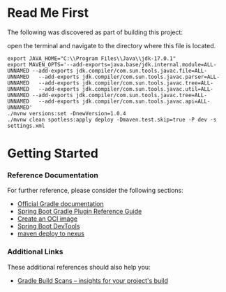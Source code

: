 # Read Me First
The following was discovered as part of building this project:

open the terminal and navigate to the directory where this file is located.
```
export JAVA_HOME="C:\\Program Files\\Java\\jdk-17.0.1"
export MAVEN_OPTS='--add-exports=java.base/jdk.internal.module=ALL-UNNAMED --add-exports jdk.compiler/com.sun.tools.javac.file=ALL-UNNAMED   --add-exports jdk.compiler/com.sun.tools.javac.parser=ALL-UNNAMED   --add-exports jdk.compiler/com.sun.tools.javac.tree=ALL-UNNAMED   --add-exports jdk.compiler/com.sun.tools.javac.util=ALL-UNNAMED --add-exports jdk.compiler/com.sun.tools.javac.tree=ALL-UNNAMED   --add-exports jdk.compiler/com.sun.tools.javac.api=ALL-UNNAMED'
./mvnw versions:set -DnewVersion=1.0.4
./mvnw clean spotless:apply deploy -Dmaven.test.skip=true -P dev -s settings.xml
```

# Getting Started

### Reference Documentation
For further reference, please consider the following sections:

* [Official Gradle documentation](https://docs.gradle.org)
* [Spring Boot Gradle Plugin Reference Guide](https://docs.spring.io/spring-boot/docs/2.5.10/gradle-plugin/reference/html/)
* [Create an OCI image](https://docs.spring.io/spring-boot/docs/2.5.10/gradle-plugin/reference/html/#build-image)
* [Spring Boot DevTools](https://docs.spring.io/spring-boot/docs/2.5.10/reference/htmlsingle/#using-boot-devtools)
* [maven deploy to nexus](https://www.youtube.com/watch?v=RcWSch8r3Zw)

### Additional Links
These additional references should also help you:

* [Gradle Build Scans – insights for your project's build](https://scans.gradle.com#gradle)
